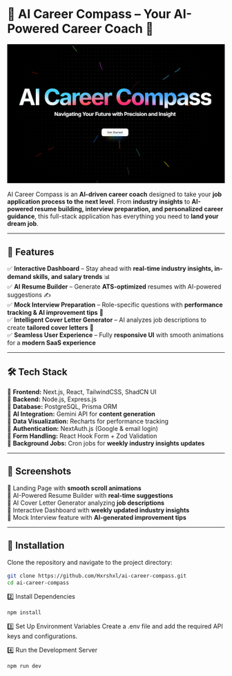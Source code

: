 # 🚀 AI Career Compass – Your AI-Powered Career Coach 🎯  

![Banner](/public/Banner.png)  

AI Career Compass is an **AI-driven career coach** designed to take your **job application process to the next level**. From **industry insights** to **AI-powered resume building, interview preparation, and personalized career guidance**, this full-stack application has everything you need to **land your dream job**.  

---

## 🌟 Features  
✅ **Interactive Dashboard** – Stay ahead with **real-time industry insights, in-demand skills, and salary trends** 📊  
✅ **AI Resume Builder** – Generate **ATS-optimized** resumes with AI-powered suggestions ✍️  
✅ **Mock Interview Preparation** – Role-specific questions with **performance tracking & AI improvement tips** 🎤  
✅ **Intelligent Cover Letter Generator** – AI analyzes job descriptions to create **tailored cover letters** 📄  
✅ **Seamless User Experience** – Fully **responsive UI** with smooth animations for a **modern SaaS experience**  

---

## 🛠 Tech Stack  
🔹 **Frontend:** Next.js, React, TailwindCSS, ShadCN UI  
🔹 **Backend:** Node.js, Express.js  
🔹 **Database:** PostgreSQL, Prisma ORM  
🔹 **AI Integration:** Gemini API for **content generation**  
🔹 **Data Visualization:** Recharts for performance tracking  
🔹 **Authentication:** NextAuth.js (Google & email login)  
🔹 **Form Handling:** React Hook Form + Zod Validation  
🔹 **Background Jobs:** Cron jobs for **weekly industry insights updates**  

---

## 📸 Screenshots  
🔹 Landing Page with **smooth scroll animations**  
🔹 AI-Powered Resume Builder with **real-time suggestions**  
🔹 AI Cover Letter Generator analyzing **job descriptions**  
🔹 Interactive Dashboard with **weekly updated industry insights**  
🔹 Mock Interview feature with **AI-generated improvement tips**  

---

## 📌 Installation  

Clone the repository and navigate to the project directory:  
```sh
git clone https://github.com/Hxrshxl/ai-career-compass.git
cd ai-career-compass
```

2️⃣ Install Dependencies

```sh
npm install

```


3️⃣ Set Up Environment Variables
Create a .env file and add the required API keys and configurations.


4️⃣ Run the Development Server
```sh
npm run dev
```

